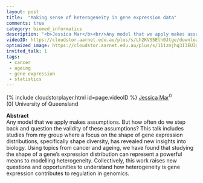 ```yaml
---
layout: post
title:  "Making sense of heterogeneity in gene expression data"
comments: true
category: biomed_informatics
description: "<b>Jessica Mar</b><br/>Any model that we apply makes assumptions. But how..."
videoID: https://cloudstor.aarnet.edu.au/plus/s/Lh2KVS5Elh0Jtge/download
optimized_image: https://cloudstor.aarnet.edu.au/plus/s/111zmjhq313EU3q/download
invited_talk: 1
tags:
 - cancer
 - ageing
 - gene expression
 - statistics
---
```

{% include cloudstorplayer.html id=page.videoID %}
<u>Jessica Mar</u><sup>0</sup><br/>
\(0\) University of Queensland


<b>Abstract</b><br/>
Any model that we apply makes assumptions. But how often do we step back and question the validity of these assumptions? This talk includes studies from my group where a focus on the shape of gene expression distributions, specifically shape diversity, has revealed new insights into biology. Using topics from cancer and ageing, we have found that studying the shape of a gene’s expression distribution can represent a powerful means to modelling heterogeneity. Collectively, this work raises new questions and opportunities to understand how heterogeneity is gene expression contributes to regulation in genomics.
